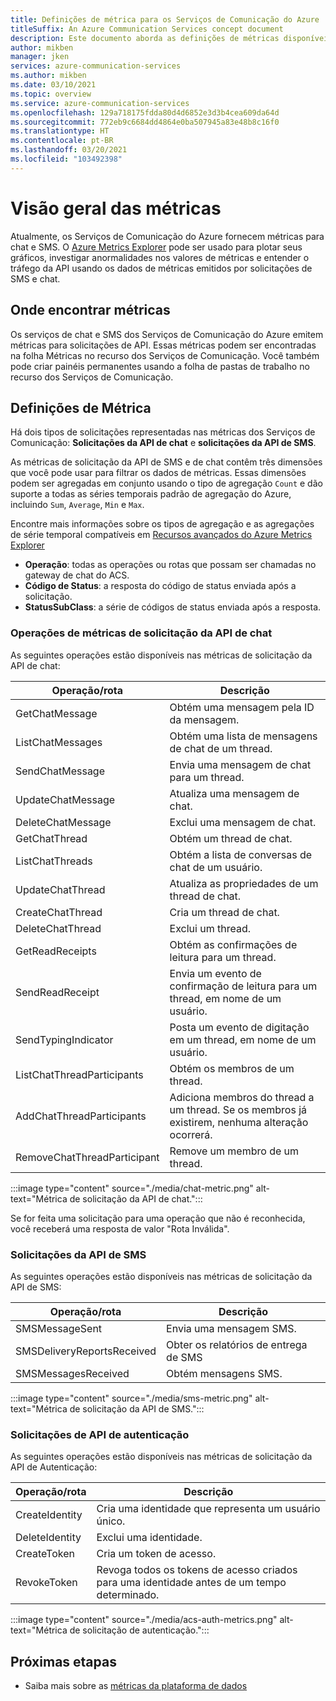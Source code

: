 ```yaml
---
title: Definições de métrica para os Serviços de Comunicação do Azure
titleSuffix: An Azure Communication Services concept document
description: Este documento aborda as definições de métricas disponíveis no portal do Azure.
author: mikben
manager: jken
services: azure-communication-services
ms.author: mikben
ms.date: 03/10/2021
ms.topic: overview
ms.service: azure-communication-services
ms.openlocfilehash: 129a718175fdda80d4d6852e3d3b4cea609da64d
ms.sourcegitcommit: 772eb9c6684dd4864e0ba507945a83e48b8c16f0
ms.translationtype: HT
ms.contentlocale: pt-BR
ms.lasthandoff: 03/20/2021
ms.locfileid: "103492398"
---
```

# <a name="metrics-overview"></a>Visão geral das métricas

Atualmente, os Serviços de Comunicação do Azure fornecem métricas para chat e SMS. O [Azure Metrics Explorer](../../azure-monitor/essentials/metrics-getting-started.md) pode ser usado para plotar seus gráficos, investigar anormalidades nos valores de métricas e entender o tráfego da API usando os dados de métricas emitidos por solicitações de SMS e chat.

## <a name="where-to-find-metrics"></a>Onde encontrar métricas

Os serviços de chat e SMS dos Serviços de Comunicação do Azure emitem métricas para solicitações de API. Essas métricas podem ser encontradas na folha Métricas no recurso dos Serviços de Comunicação. Você também pode criar painéis permanentes usando a folha de pastas de trabalho no recurso dos Serviços de Comunicação.

## <a name="metric-definitions"></a>Definições de Métrica

Há dois tipos de solicitações representadas nas métricas dos Serviços de Comunicação: **Solicitações da API de chat** e **solicitações da API de SMS**.

As métricas de solicitação da API de SMS e de chat contêm três dimensões que você pode usar para filtrar os dados de métricas. Essas dimensões podem ser agregadas em conjunto usando o tipo de agregação `Count` e dão suporte a todas as séries temporais padrão de agregação do Azure, incluindo `Sum`, `Average`, `Min` e `Max`.

Encontre mais informações sobre os tipos de agregação e as agregações de série temporal compatíveis em [Recursos avançados do Azure Metrics Explorer](../../azure-monitor/essentials/metrics-charts.md#aggregation)

- **Operação**: todas as operações ou rotas que possam ser chamadas no gateway de chat do ACS.
- **Código de Status**: a resposta do código de status enviada após a solicitação.
- **StatusSubClass**: a série de códigos de status enviada após a resposta. 


### <a name="chat-api-request-metric-operations"></a>Operações de métricas de solicitação da API de chat

As seguintes operações estão disponíveis nas métricas de solicitação da API de chat:

| Operação/rota    | Descrição                                                                                    |
| -------------------- | ---------------------------------------------------------------------------------------------- |
| GetChatMessage       | Obtém uma mensagem pela ID da mensagem. |
| ListChatMessages     | Obtém uma lista de mensagens de chat de um thread. |
| SendChatMessage      | Envia uma mensagem de chat para um thread. |
| UpdateChatMessage    | Atualiza uma mensagem de chat. |
| DeleteChatMessage    | Exclui uma mensagem de chat. |
| GetChatThread        | Obtém um thread de chat. |
| ListChatThreads      | Obtém a lista de conversas de chat de um usuário. |
| UpdateChatThread     | Atualiza as propriedades de um thread de chat. |
| CreateChatThread     | Cria um thread de chat. |
| DeleteChatThread     | Exclui um thread. |
| GetReadReceipts      | Obtém as confirmações de leitura para um thread. |
| SendReadReceipt      | Envia um evento de confirmação de leitura para um thread, em nome de um usuário. |
| SendTypingIndicator           | Posta um evento de digitação em um thread, em nome de um usuário. |
| ListChatThreadParticipants    | Obtém os membros de um thread. |
| AddChatThreadParticipants     | Adiciona membros do thread a um thread. Se os membros já existirem, nenhuma alteração ocorrerá. |
| RemoveChatThreadParticipant   | Remove um membro de um thread. |

:::image type="content" source="./media/chat-metric.png" alt-text="Métrica de solicitação da API de chat.":::

Se for feita uma solicitação para uma operação que não é reconhecida, você receberá uma resposta de valor "Rota Inválida".

### <a name="sms-api-requests"></a>Solicitações da API de SMS

As seguintes operações estão disponíveis nas métricas de solicitação da API de SMS:

| Operação/rota    | Descrição                                                                                    |
| -------------------- | ---------------------------------------------------------------------------------------------- |
| SMSMessageSent       | Envia uma mensagem SMS. |
| SMSDeliveryReportsReceived     | Obter os relatórios de entrega de SMS |
| SMSMessagesReceived      | Obtém mensagens SMS. |


:::image type="content" source="./media/sms-metric.png" alt-text="Métrica de solicitação da API de SMS.":::

### <a name="authentication-api-requests"></a>Solicitações de API de autenticação

As seguintes operações estão disponíveis nas métricas de solicitação da API de Autenticação:

| Operação/rota    | Descrição                                                                                    |
| -------------------- | ---------------------------------------------------------------------------------------------- |
| CreateIdentity       | Cria uma identidade que representa um usuário único. |
| DeleteIdentity       | Exclui uma identidade. |
| CreateToken          | Cria um token de acesso. |
| RevokeToken          | Revoga todos os tokens de acesso criados para uma identidade antes de um tempo determinado. |

:::image type="content" source="./media/acs-auth-metrics.png" alt-text="Métrica de solicitação de autenticação.":::

## <a name="next-steps"></a>Próximas etapas

- Saiba mais sobre as [métricas da plataforma de dados](../../azure-monitor/essentials/data-platform-metrics.md)
